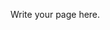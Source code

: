 <!--
.. title: Python
.. slug: python
.. date: 2019-09-02 11:27:39 UTC+01:00
.. tags: 
.. category: 
.. link: 
.. description: 
.. type: text
-->

Write your page here.
